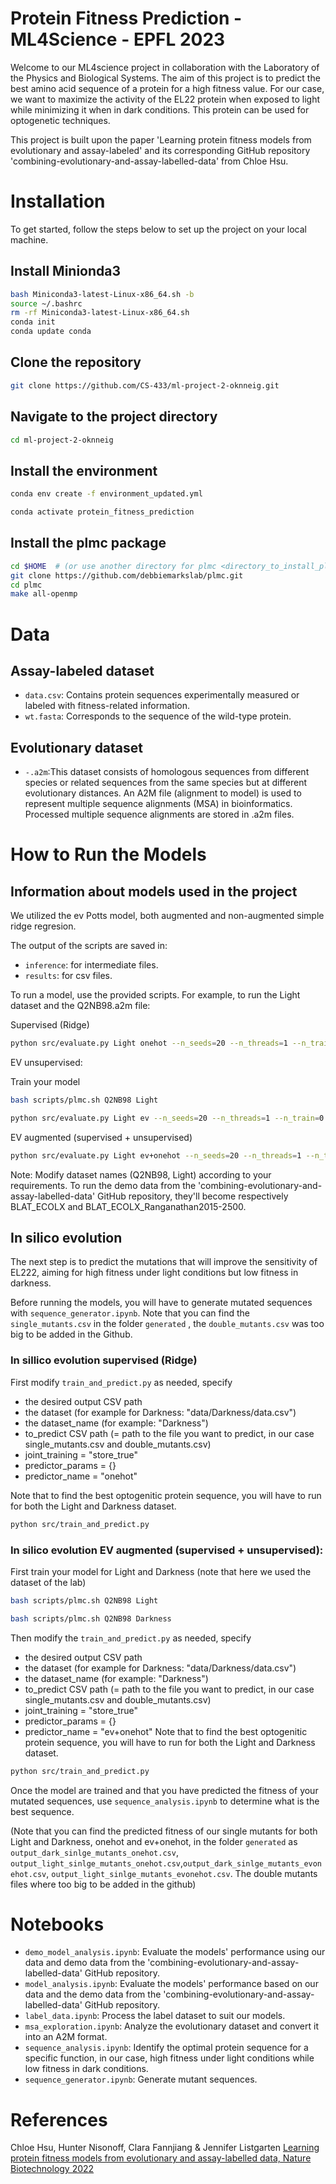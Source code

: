 # Protein Fitness Prediction - ML4Science - EPFL 2023

Welcome to our ML4science project in collaboration with the Laboratory of the Physics and Biological Systems. The aim of this project is to predict the best amino acid sequence of a protein for a high fitness value. For our case, we want to maximize the activity of the EL22 protein when exposed to light while minimizing it when in dark conditions. This protein can be used for optogenetic techniques.

This project is built upon the paper 'Learning protein fitness models from evolutionary and assay-labeled' and its corresponding GitHub repository 'combining-evolutionary-and-assay-labelled-data' from Chloe Hsu.

# Installation

To get started, follow the steps below to set up the project on your local machine.

## Install Minionda3

```bash
bash Miniconda3-latest-Linux-x86_64.sh -b
source ~/.bashrc
rm -rf Miniconda3-latest-Linux-x86_64.sh
conda init
conda update conda
```

## Clone the repository
```bash
git clone https://github.com/CS-433/ml-project-2-oknneig.git
```
## Navigate to the project directory
```bash
cd ml-project-2-oknneig
```
## Install the environment
```bash
conda env create -f environment_updated.yml
```
```bash
conda activate protein_fitness_prediction
```
## Install the plmc package
```bash
cd $HOME  # (or use another directory for plmc <directory_to_install_plmc> and modify `scripts/plmc.sh` accordingly with the custom directory)
git clone https://github.com/debbiemarkslab/plmc.git
cd plmc
make all-openmp
```
# Data

## Assay-labeled dataset

- `data.csv`: Contains protein sequences experimentally measured or labeled with fitness-related information.
- `wt.fasta`: Corresponds to the sequence of the wild-type protein.

## Evolutionary dataset

- `-.a2m`:This dataset consists of homologous sequences from different species or related sequences from the same species but at different evolutionary distances. An A2M file (alignment to model) is used to represent multiple sequence alignments (MSA) in bioinformatics. Processed multiple sequence alignments are stored in .a2m files.

# How to Run the Models

## Information about models used in the project

We utilized the ev Potts model, both augmented and non-augmented simple ridge regresion.

The output of the scripts are saved in:

- `inference`: for intermediate files.
- `results`: for csv files.

To run a model, use the provided scripts. For example, to run the Light dataset and the Q2NB98.a2m file:

Supervised (Ridge)

```bash
python src/evaluate.py Light onehot --n_seeds=20 --n_threads=1 --n_train=-1
```

EV unsupervised:

Train your model

```bash
bash scripts/plmc.sh Q2NB98 Light
```
```bash
python src/evaluate.py Light ev --n_seeds=20 --n_threads=1 --n_train=0
```
EV augmented (supervised + unsupervised)

```bash
python src/evaluate.py Light ev+onehot --n_seeds=20 --n_threads=1 --n_train=-1
```
Note: Modify dataset names (Q2NB98, Light) according to your requirements. To run the demo data from the 'combining-evolutionary-and-assay-labelled-data' GitHub repository, they'll become respectively BLAT_ECOLX and BLAT_ECOLX_Ranganathan2015-2500. 

 

## In silico evolution

The next step is to predict the mutations that will improve the sensitivity of EL222, aiming for high fitness under light conditions but low fitness in darkness.

Before running the models, you will have to generate mutated sequences with `sequence_generator.ipynb`. Note that you can find the `single_mutants.csv` in the folder `generated` , the `double_mutants.csv` was too big to be added in the Github.

### In sillico evolution supervised (Ridge)
First modify `train_and_predict.py` as needed, specify 

- the desired output CSV path
- the dataset (for example for Darkness: "data/Darkness/data.csv")
- the dataset_name (for example: "Darkness")
- to_predict CSV path (= path to the file you want to predict, in our case single_mutants.csv and double_mutants.csv)
- joint_training = "store_true"
- predictor_params = {}
- predictor_name = "onehot"
  
Note that to find the best optogenitic protein sequence, you will have to run for both the Light and Darkness dataset.

```bash
python src/train_and_predict.py 
```
### In silico evolution EV augmented (supervised + unsupervised):
First train your model for Light and Darkness (note that here we used the dataset of the lab)
```bash
bash scripts/plmc.sh Q2NB98 Light
```
```bash
bash scripts/plmc.sh Q2NB98 Darkness
```

Then modify the `train_and_predict.py` as needed, specify 

- the desired output CSV path
- the dataset (for example for Darkness: "data/Darkness/data.csv")
- the dataset_name (for example: "Darkness")
- to_predict CSV path (= path to the file you want to predict, in our case single_mutants.csv and double_mutants.csv)
- joint_training = "store_true"
- predictor_params = {}
- predictor_name = "ev+onehot"
Note that to find the best optogenitic protein sequence, you will have to run for both the Light and Darkness dataset.

```bash
python src/train_and_predict.py 
```
Once the model are trained and that you have predicted the fitness of your mutated sequences, use `sequence_analysis.ipynb` to determine what is the best sequence. 

(Note that you can find the predicted fitness of our single mutants for both Light and Darkness, onehot and ev+onehot, in the folder `generated` as `output_dark_sinlge_mutants_onehot.csv`, `output_light_sinlge_mutants_onehot.csv`,`output_dark_sinlge_mutants_evonehot.csv`, `output_light_sinlge_mutants_evonehot.csv`. The double mutants files where too big to be added in the github)

# Notebooks

- `demo_model_analysis.ipynb`: Evaluate the models' performance using our data and demo data from the 'combining-evolutionary-and-assay-labelled-data' GitHub repository.
- `model_analysis.ipynb`: Evaluate the models' performance based on our data and the demo data from the 'combining-evolutionary-and-assay-labelled-data' GitHub repository.
- `label_data.ipynb`: Process the label dataset to suit our models.
- `msa_exploration.ipynb`: Analyze the evolutionary dataset and convert it into an A2M format.
- `sequence_analysis.ipynb`: Identify the optimal protein sequence for a specific function, in our case, high fitness under light conditions while low fitness in dark conditions.
- `sequence_generator.ipynb`: Generate mutant sequences.


# References
Chloe Hsu, Hunter Nisonoff, Clara Fannjiang & Jennifer Listgarten [Learning protein fitness models from evolutionary and assay-labelled data, Nature Biotechnology 2022](https://www.nature.com/articles/s41587-021-01146-5)



